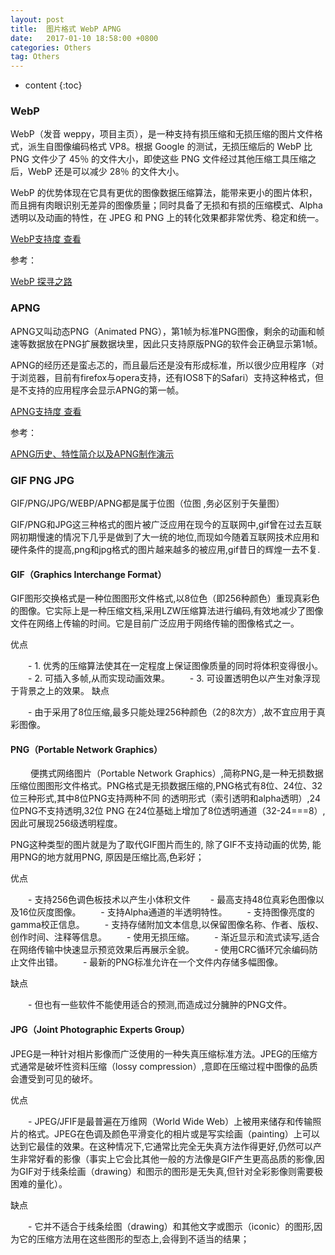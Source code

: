 ```yaml
---
layout: post
title:  图片格式 WebP APNG
date:   2017-01-10 18:58:00 +0800
categories: Others
tag: Others
---
```


- content
{:toc}

### WebP

WebP（发音 weppy，项目主页），是一种支持有损压缩和无损压缩的图片文件格式，派生自图像编码格式 VP8。根据 Google 的测试，无损压缩后的 WebP 比 PNG 文件少了 45％ 的文件大小，即使这些 PNG 文件经过其他压缩工具压缩之后，WebP 还是可以减少 28％ 的文件大小。

WebP 的优势体现在它具有更优的图像数据压缩算法，能带来更小的图片体积，而且拥有肉眼识别无差异的图像质量；同时具备了无损和有损的压缩模式、Alpha 透明以及动画的特性，在 JPEG 和 PNG 上的转化效果都非常优秀、稳定和统一。

[WebP支持度 查看](http://caniuse.com/#search=webp)

参考：

[WebP 探寻之路](https://isux.tencent.com/introduction-of-webp.html)

### APNG

APNG又叫动态PNG（Animated PNG），第1帧为标准PNG图像，剩余的动画和帧速等数据放在PNG扩展数据块里，因此只支持原版PNG的软件会正确显示第1帧。

APNG的经历还是蛮忐忑的，而且最后还是没有形成标准，所以很少应用程序（对于浏览器，目前有firefox与opera支持，还有IOS8下的Safari）支持这种格式，但是不支持的应用程序会显示APNG的第一帧。

[APNG支持度 查看](http://caniuse.com/#search=apng)

参考：

[APNG历史、特性简介以及APNG制作演示](http://www.zhangxinxu.com/wordpress/2014/09/apng-history-character-maker-editor/)

### GIF PNG  JPG

GIF/PNG/JPG/WEBP/APNG都是属于位图（位图 ,务必区别于矢量图）

GIF/PNG和JPG这三种格式的图片被广泛应用在现今的互联网中,gif曾在过去互联网初期慢速的情况下几乎是做到了大一统的地位,而现如今随着互联网技术应用和硬件条件的提高,png和jpg格式的图片越来越多的被应用,gif昔日的辉煌一去不复.

####  GIF（Graphics Interchange Format）

GIF图形交换格式是一种位图图形文件格式,以8位色（即256种颜色）重现真彩色的图像。它实际上是一种压缩文档,采用LZW压缩算法进行编码,有效地减少了图像文件在网络上传输的时间。它是目前广泛应用于网络传输的图像格式之一。

优点

　　- 1. 优秀的压缩算法使其在一定程度上保证图像质量的同时将体积变得很小。
　　- 2. 可插入多帧,从而实现动画效果。
　　- 3. 可设置透明色以产生对象浮现于背景之上的效果。
缺点

　　- 由于采用了8位压缩,最多只能处理256种颜色（2的8次方）,故不宜应用于真彩图像。

#### PNG（Portable Network Graphics）
　　
便携式网络图片（Portable Network Graphics）,简称PNG,是一种无损数据压缩位图图形文件格式。PNG格式是无损数据压缩的,PNG格式有8位、24位、32位三种形式,其中8位PNG支持两种不同 的透明形式（索引透明和alpha透明）,24位PNG不支持透明,32位 PNG 在24位基础上增加了8位透明通道（32-24===8）,因此可展现256级透明程度。

PNG这种类型的图片就是为了取代GIF图片而生的, 除了GIF不支持动画的优势, 能用PNG的地方就用PNG, 原因是压缩比高,色彩好；

优点

　　- 支持256色调色板技术以产生小体积文件
　　- 最高支持48位真彩色图像以及16位灰度图像。
　　- 支持Alpha通道的半透明特性。
　　- 支持图像亮度的gamma校正信息。
　　- 支持存储附加文本信息,以保留图像名称、作者、版权、创作时间、注释等信息。
　　- 使用无损压缩。
　　- 渐近显示和流式读写,适合在网络传输中快速显示预览效果后再展示全貌。
　　- 使用CRC循环冗余编码防止文件出错。
　　- 最新的PNG标准允许在一个文件内存储多幅图像。

缺点

　　- 但也有一些软件不能使用适合的预测,而造成过分臃肿的PNG文件。

#### JPG（Joint Photographic Experts Group）

JPEG是一种针对相片影像而广泛使用的一种失真压缩标准方法。JPEG的压缩方式通常是破坏性资料压缩（lossy compression）,意即在压缩过程中图像的品质会遭受到可见的破坏。

优点

　　- JPEG/JFIF是最普遍在万维网（World Wide Web）上被用来储存和传输照片的格式。JPEG在色调及颜色平滑变化的相片或是写实绘画（painting）上可以达到它最佳的效果。在这种情况下,它通常比完全无失真方法作得更好,仍然可以产生非常好看的影像（事实上它会比其他一般的方法像是GIF产生更高品质的影像,因为GIF对于线条绘画（drawing）和图示的图形是无失真,但针对全彩影像则需要极困难的量化）。

缺点

　　- 它并不适合于线条绘图（drawing）和其他文字或图示（iconic）的图形,因为它的压缩方法用在这些图形的型态上,会得到不适当的结果；